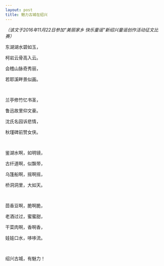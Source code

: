 ```yaml
---
layout: post
title: 魅力古城在绍兴
---
```



*（该文于2016年11月22日参加“美丽家乡  快乐童谣”新绍兴童谣创作活动征文比赛）*

东湖湖水碧如玉，

柯岩云骨高入云。

会稽山脉奇秀丽，

若耶溪畔景似画。

<br />

兰亭修竹忆书圣，

鲁迅故里仰文豪。

沈氏名园诉悲情，

秋瑾碑前赞女侠。

<br />

鉴湖水啊，如明镜，

古纤道啊，似飘带，

乌篷船啊，摇啊摇，

桥洞洞里，大如天。

<br />

茴香豆啊，脆啊脆，

老酒过过，蜜蜜甜，

干菜肉啊，香啊香，

娃娃口水，哆哆流。

<br />

绍兴古城，有魅力！

